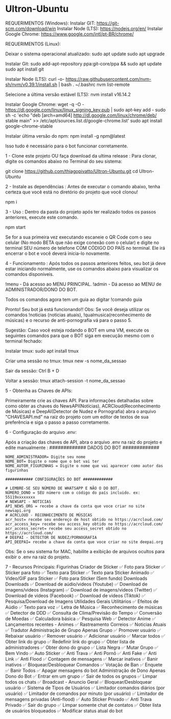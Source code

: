 # Ultron-Ubuntu

REQUERIMENTOS (Windows):
Instalar GIT: https://git-scm.com/download/win
Instalar Node (LTS): https://nodejs.org/en/
Instalar Google Chrome: https://www.google.com/intl/pt-BR/chrome/

REQUERIMENTOS (Linux):

Deixar o sistema operacional atualizado:
sudo apt update
sudo apt upgrade

Instalar Git:
sudo add-apt-repository ppa:git-core/ppa && sudo apt update
sudo apt install git

Instalar Node (LTS):
curl -o- https://raw.githubusercontent.com/nvm-sh/nvm/v0.39.1/install.sh | bash
. ~/.bashrc
nvm list-remote

Selecione a última versão estável (LTS):
nvm install v16.14.2 

Instalar Google Chrome:
wget -q -O - https://dl.google.com/linux/linux_signing_key.pub | sudo apt-key add - 
sudo sh -c 'echo "deb [arch=amd64] http://dl.google.com/linux/chrome/deb/ stable main" >> /etc/apt/sources.list.d/google-chrome.list'
sudo apt install google-chrome-stable

Instalar última versão do npm:
npm install -g npm@latest

Isso tudo é necessário para o bot funcionar corretamente.

1 - Clone este projeto OU faça download da ultima release :
Para clonar, digite os comandos abaixo no Terminal do seu sistema:

git clone https://github.com/thiagopivatto/Ultron-Ubuntu.git
cd Ultron-Ubuntu


2 - Instale as dependências :
Antes de executar o comando abaixo, tenha certeza que você está no diretório do projeto que você clonou!

npm i


3 - Uso :
Dentro da pasta do projeto após ter realizado todos os passos anteriores, execute este comando.

npm start

Se for a sua primeira vez executando escaneie o QR Code com o seu celular (No modo BETA que não exige conexão com o celular) e digite no terminal SEU número de telefone COM CÓDIGO DO PAÍS no terminal. Ele irá encerrar o bot e você deverá inicia-lo novamente.


4 - Funcionamento :
Após todos os passos anteriores feitos, seu bot já deve estar iniciando normalmente, use os comandos abaixo para visualizar os comandos disponíveis.

!menu - Dá acesso ao MENU PRINCIPAL.
!admin - Dá acesso ao MENU de ADMINISTRADOR/DONO DO BOT.

Todos os comandos agora tem um guia ao digitar !comando guia

Pronto! Seu bot já está funcionando!!
Obs: Se você deseja utilizar os comandos !noticias (noticias atuais), !qualmusica(reconhecimento de músicas) e o recurso de anti-pornografia vá para o passo 5.

Sugestão: Caso você esteja rodando o BOT em uma VM, execute os seguintes comandos para que o BOT siga em execução mesmo com o terminal fechado:

Instalar tmux:
sudo apt install tmux

Criar uma sessão no tmux:
tmux new -s nome_da_sessao

Sair da sessão:
Ctrl B + D

Voltar a sessão:
tmux attach-session -t nome_da_sessao


5 - Obtenha as Chaves de APIs:

Primeiramente crie as chaves API. Para informações detalhadas sobre como obter as chaves do NewsAPI(Notícias), ACRCloud(Reconhecimento de Músicas) e DeepAI(Detector de Nudez e Pornografia) abra o arquivo "CHAVESAPI.md" na raiz do projeto com um editor de textos de sua preferência e siga o passo a passo corretamente.


6 - Configuração do arquivo .env:

Após a criação das chaves de API, abra o arquivo .env na raiz do projeto e edite manualmente :
    #############  DADOS DO BOT ############# 

    NOME_ADMINISTRADOR= Digite seu nome
    NOME_BOT= Digite o nome que o bot vai ter
    NOME_AUTOR_FIGURINHAS = Digite o nome que vai aparecer como autor das figurinhas

    ############ CONFIGURAÇÕES DO BOT ############# 

    # LEMBRE-SE SEU NÚMERO DE WHATSAPP E NÃO O DO BOT.
    NÚMERO_DONO = SEU número com o código do país incluido. ex: 55119xxxxxxxx
    # NEWSAPI - NOTICIAS 
    API_NEWS_ORG = recebe a chave da conta que voce criar no site newsapi.org 
    # ACRCLOUD - RECONHECIMENTO DE MÚSICAS
    acr_host= recebe seu endereço de host obtido no https://acrcloud.com/
    acr_access_key= recebe seu access_key obtido no https://acrcloud.com/
    acr_access_secret= recebe seu access_secret obtido no https://acrcloud.com/
    # DEEPAI - DETECTOR DE NUDEZ/PORNOGRAFIA
    API_DEEPAI= recebe a chave da conta que voce criar no site deepai.org 
Obs: Se o seu sistema for MAC, habilite a exibição de arquivos ocultos para exibir o .env na raiz do projeto.


7 - Recursos Principais:
Figurinhas
Criador de Sticker
✅	Foto para Sticker
✅	Sticker para foto
✅	Texto para Sticker
✅	Texto para Sticker Animado
✅	Video/GIF para Sticker
✅	Foto para Sticker (Sem fundo)
Downloads
Downloads
✅	Download de aúdio/videos (Youtube)
✅	Download de imagens/videos (Instagram)
✅	Download de imagens/videos (Twitter)
✅	Download de videos (Facebook)
✅	Download de videos (Tiktok)
✅	Pesquisa/Download de Imagens
Utilidades Gerais
Utilitários
✅	Efeitos de Aúdio
✅	Texto para voz
✅	Letra de Música
✅	Reconhecimento de músicas
✅	Detector de DDD
✅	Consulta de Clima/Previsão do Tempo
✅	Conversão de Moedas
✅	Calculadora básica
✅	Pesquisa Web
✅	Detector Anime
✅	Lançamentos recentes - Animes
✅	Rastreamento Correios
✅	Noticias Atuais
✅	Tradutor
Administração de Grupo
Apenas Grupo
✅	Promover usuário
✅	Rebaixar usuário
✅	Remover usuário
✅	Adicionar usuário
✅	Marcar todos
✅	Obter link do grupo
✅	Redefinir link do grupo
✅	Obter lista de administradores
✅	Obter dono do grupo
✅	Lista Negra
✅	Mutar Grupo
✅	Bem Vindo
✅	Auto Sticker
✅	Anti Trava
✅	Anti Pornô
✅	Anti Fake
✅	Anti Link
✅	Anti Flood
✅	Contagem de mensagens
✅	Marcar inativos
✅	Banir inativos
✅	Bloquear/Desbloquear Comandos
✅	Votação de Ban
✅	Enquete
✅	Banir Todos
✅	Apagar mensagens do bot
Administração de Dono
Apenas Dono do Bot
✅	Entrar em um grupo
✅	Sair de todos os grupos
✅	Limpar todos os chats
✅	Broadcast - Anuncio Geral
✅	Bloquear/Desbloquear usuário
✅	Sistema de Tipos de Usuários
✅	Limitador comandos diários (por usuário)
✅	Limitador de comandos por minuto (por usuário)
✅	Limitador de mensagens privadas (Anti-flood)
✅	Auto Sticker Privado
✅	Anti Trava Privado
✅	Sair do grupo
✅	Limpar somente chat de contatos
✅	Obter lista de usuários bloqueados
✅	Modificar status atual do bot